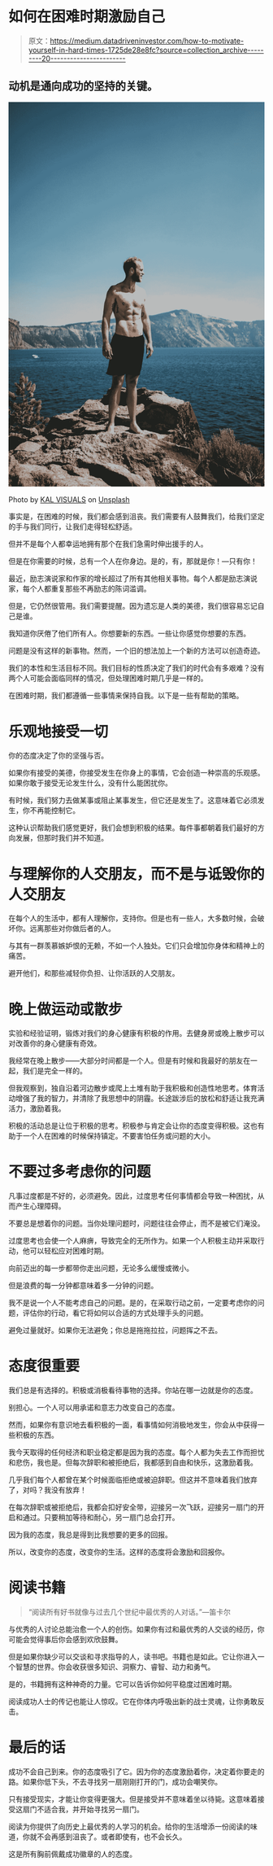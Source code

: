 # 如何在困难时期激励自己

> 原文：<https://medium.datadriveninvestor.com/how-to-motivate-yourself-in-hard-times-1725de28e8fc?source=collection_archive---------20----------------------->

## 动机是通向成功的坚持的关键。

![](img/e415b02244ac580a1c9d65787b2fcf88.png)

Photo by [KAL VISUALS](https://unsplash.com/@kalvisuals?utm_source=medium&utm_medium=referral) on [Unsplash](https://unsplash.com?utm_source=medium&utm_medium=referral)

事实是，在困难的时候，我们都会感到沮丧。我们需要有人鼓舞我们，给我们坚定的手与我们同行，让我们走得轻松舒适。

但并不是每个人都幸运地拥有那个在我们急需时伸出援手的人。

但是在你需要的时候，总有一个人在你身边。是的，有，那就是你！—只有你！

最近，励志演说家和作家的增长超过了所有其他相关事物。每个人都是励志演说家，每个人都重复那些不再励志的陈词滥调。

但是，它仍然很管用。我们需要提醒。因为遗忘是人类的美德，我们很容易忘记自己是谁。

我知道你厌倦了他们所有人。你想要新的东西。一些让你感觉你想要的东西。

问题是没有这样的新事物。然而，一个旧的想法加上一个新的方法可以创造奇迹。

我们的本性和生活目标不同。我们目标的性质决定了我们的时代会有多艰难？没有两个人可能会面临同样的情况，但处理困难时期几乎是一样的。

在困难时期，我们都遵循一些事情来保持自我。以下是一些有帮助的策略。

# 乐观地接受一切

你的态度决定了你的坚强与否。

如果你有接受的美德，你接受发生在你身上的事情，它会创造一种崇高的乐观感。如果你敢于接受无论发生什么，没有什么能困扰你。

有时候，我们努力去做某事或阻止某事发生，但它还是发生了。这意味着它必须发生，你不再能控制它。

这种认识帮助我们感觉更好，我们会想到积极的结果。每件事都朝着我们最好的方向发展，但那时我们并不知道。

# 与理解你的人交朋友，而不是与诋毁你的人交朋友

在每个人的生活中，都有人理解你，支持你。但是也有一些人，大多数时候，会破坏你。远离那些对你做后者的人。

与其有一群羡慕嫉妒恨的无赖，不如一个人独处。它们只会增加你身体和精神上的痛苦。

避开他们，和那些减轻你负担、让你活跃的人交朋友。

# 晚上做运动或散步

实验和经验证明，锻炼对我们的身心健康有积极的作用。去健身房或晚上散步可以对改善你的身心健康有奇效。

我经常在晚上散步——大部分时间都是一个人。但是有时候和我最好的朋友在一起，我们是完全一样的。

但我观察到，独自沿着河边散步或爬上土堆有助于我积极和创造性地思考。体育活动增强了我的智力，并清除了我思想中的阴霾。长途跋涉后的放松和舒适让我充满活力，激励着我。

积极的活动总是让位于积极的思考。积极参与肯定会让你的态度变得积极。这也有助于一个人在困难的时候保持镇定。不要害怕任务或问题的大小。

# 不要过多考虑你的问题

凡事过度都是不好的，必须避免。因此，过度思考任何事情都会导致一种困扰，从而产生心理障碍。

不要总是想着你的问题。当你处理问题时，问题往往会停止，而不是被它们淹没。

过度思考也会使一个人麻痹，导致完全的无所作为。如果一个人积极主动并采取行动，他可以轻松应对困难时期。

向前迈出的每一步都带你走出问题，无论多么缓慢或微小。

但是浪费的每一分钟都意味着多一分钟的问题。

我不是说一个人不能考虑自己的问题。是的，在采取行动之前，一定要考虑你的问题，评估你的行动，看它将如何以合适的方式处理手头的问题。

避免过量就好。如果你无法避免；你总是拖拖拉拉，问题挥之不去。

# 态度很重要

我们总是有选择的。积极或消极看待事物的选择。你站在哪一边就是你的态度。

别担心。一个人可以用承诺和意志力改变自己的态度。

然而，如果你有意识地去看积极的一面，看事情如何消极地发生，你会从中获得一些积极的东西。

我今天取得的任何经济和职业稳定都是因为我的态度。每个人都为失去工作而担忧和悲伤，我也是。但每次辞职和被拒绝后，我都感到自由和快乐，这激励着我。

几乎我们每个人都曾在某个时候面临拒绝或被迫辞职。但这并不意味着我们放弃了，对吗？我没有放弃！

在每次辞职或被拒绝后，我都会扣好安全带，迎接另一次飞跃，迎接另一扇门的开启和通过。只要稍加等待和耐心，另一扇门总会打开。

因为我的态度，我总是得到比我想要的更多的回报。

所以，改变你的态度，改变你的生活。这样的态度将会激励和回报你。

# 阅读书籍

> “阅读所有好书就像与过去几个世纪中最优秀的人对话。”—笛卡尔

与优秀的人讨论总能治愈一个人的创伤。如果你有过和最优秀的人交谈的经历，你可能会觉得事后你会感到欢欣鼓舞。

但是如果你缺少可以交谈和寻求指导的人，读书吧。书籍也是如此。它让你进入一个智慧的世界。你会收获很多知识、洞察力、睿智、动力和勇气。

是的，书籍拥有这种神奇的力量。它可以告诉你如何平稳度过困难时期。

阅读成功人士的传记也能让人惊叹。它在你体内呼吸出新的战士灵魂，让你勇敢反击。

# 最后的话

成功不会自己到来。你的态度吸引了它。因为你的态度激励着你，决定着你要走的路。如果你低下头，不去寻找另一扇刚刚打开的门，成功会嘲笑你。

只有接受现实，才能让你变得更强大。但是接受并不意味着坐以待毙。这意味着接受这扇门不适合我，并开始寻找另一扇门。

阅读为你提供了向历史上最优秀的人学习的机会。给你的生活增添一份阅读的味道，你就不会再感到沮丧了。或者即使有，也不会长久。

这是所有胸前佩戴成功徽章的人的态度。